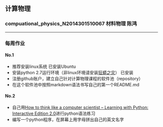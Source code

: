 ## 计算物理
### compuational_physics_N2014301510067 材料物理 陈鸿
***
### 每周作业
#### No.1
- 推荐安装linux系统   已安装Ubuntu
- 安装python 2.7运行环境（非linux环境请安装[狂蟒之灾](https://www.continuum.io/)） 已安装
- 注册github账户，建立自己针对计算物理课程的软件池（repository）
- 在这个软件池中按照markdown语法书写自己的第一个README.md

#### No.2  
- 自己用[How to think like a computer scientist – Learning with Python: Interactive Edition 2.0](http://interactivepython.org/runestone/static/thinkcspy/index.html)进行python语法练习
- 编写一个python程序，在屏幕上用字母拼出自己的英文名字 









